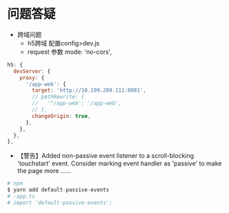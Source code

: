 # 问题答疑

- 跨域问题
  - h5跨域 配置config>dev.js
  - request 参数 mode: 'no-cors',

```js
h5: {
  devServer: {
    proxy: {
      '/app-web': {
        target: 'http://10.199.209.111:8081',
        // pathRewrite: {
        //   '^/app-web': '/app-web',
        // },
        changeOrigin: true,
      },
    },
  },
},
```

- 【警告】Added non-passive event listener to a scroll-blocking 'touchstart' event. Consider marking event handler as 'passive' to make the page more ......

```s
# npm
$ yarn add default-passive-events
# -app.ts 
# import 'default-passive-events';
```
